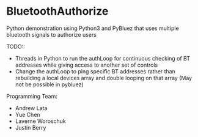 # BluetoothAuthorize
Python demonstration using Python3 and PyBluez that uses multiple bluetooth signals to authorize users

TODO::
- Threads in Python to run the authLoop for continuous checking of BT addresses while giving access to another set of controls
- Change the authLoop to ping specific BT addresses rather than rebuilding a local devices array and double looping on that array (May not be possible in pybluez)

Programming Team:
- Andrew Lata
- Yue Chen
- Laverne Woroschuk
- Justin Berry
